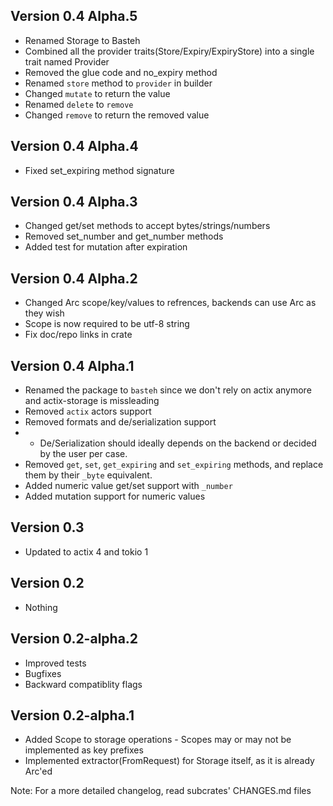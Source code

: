 ## Version 0.4 Alpha.5
- Renamed Storage to Basteh
- Combined all the provider traits(Store/Expiry/ExpiryStore) into a single trait named Provider
- Removed the glue code and no_expiry method
- Renamed `store` method to `provider` in builder
- Changed `mutate` to return the value
- Renamed `delete` to `remove`
- Changed `remove` to return the removed value

## Version 0.4 Alpha.4
- Fixed set_expiring method signature

## Version 0.4 Alpha.3
- Changed get/set methods to accept bytes/strings/numbers
- Removed set_number and get_number methods
- Added test for mutation after expiration

## Version 0.4 Alpha.2
- Changed Arc scope/key/values to refrences, backends can use Arc as they wish
- Scope is now required to be utf-8 string
- Fix doc/repo links in crate

## Version 0.4 Alpha.1
- Renamed the package to `basteh` since we don't rely on actix anymore and actix-storage is missleading
- Removed `actix` actors support
- Removed formats and de/serialization support
- - De/Serialization should ideally depends on the backend or decided by the user per case.
- Removed `get`, `set`, `get_expiring` and `set_expiring` methods, and replace them by their `_byte` equivalent.
- Added numeric value get/set support with `_number`
- Added mutation support for numeric values

## Version 0.3
- Updated to actix 4 and tokio 1

## Version 0.2
- Nothing

## Version 0.2-alpha.2
- Improved tests
- Bugfixes
- Backward compatiblity flags

## Version 0.2-alpha.1
- Added Scope to storage operations - Scopes may or may not be implemented as key prefixes
- Implemented extractor(FromRequest) for Storage itself, as it is already Arc'ed

Note: For a more detailed changelog, read subcrates' CHANGES.md files
